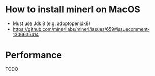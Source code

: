 # How to install minerl on MacOS

- Must use Jdk 8 (e.g. adoptopenjdk8)
- https://github.com/minerllabs/minerl/issues/659#issuecomment-1306635414

# Performance
TODO
